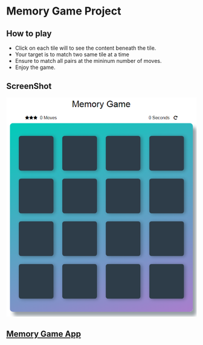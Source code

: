 # Memory Game Project

## How to play


* Click on each tile will to see the content beneath the tile.
* Your target is to match two same tile at a time 
* Ensure to match all pairs at the mininum number of moves.
* Enjoy the game.


## ScreenShot
![Screenshot](screenshot.png)


## [Memory Game App](https://danrejsa.github.io/Memory-Game/)
